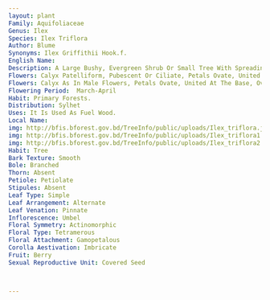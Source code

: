 ```yaml
---
layout: plant
Family: Aquifoliaceae
Genus: Ilex
Species: Ilex Triflora
Author: Blume
Synonyms: Ilex Griffithii Hook.f.
English Name: 
Description: A Large Bushy, Evergreen Shrub Or Small Tree With Spreading Branches, Branches Smooth, Pubescent Or Glabrescent, Bark Grey Or Dark Brown, Lenticellate. Leaves 3-9 Ã— 1.5-4.0 Cm, Alternate, Simple, Obovate Or Elliptic, Apex Acute Or Shortly Acuminate, Base Rounded Or Obtuse, Minutely Serrate, Subcoriaceous, Dark Green And Shining Above, Pale Beneath, Lateral Nerves 7-11 Pairs, Petiole 4 Mm Long, Grooved, Stipule 1 Mm Long, Persistent. Flowers 4-merous, Pale-white. Male Inflorescene 1-3 Flowered Fascicle, Peduncles 2 Mm Long, Pedicels Slender. Male 
Flowers: Calyx Patelliform, Pubescent Or Ciliate, Petals Ovate, United At The Base, Stamens Shorter Than The Petals, Inserted On The Corolla, Anthers Elliptic. Female Inflorescence Usually Solitary. Female 
Flowers: Calyx As In Male Flowers, Petals Ovate, United At The Base, Ovary Globose, Stigma Discoid, Sessile, Inconspicuously 4-lobed. Fruit A Drupe, Globose Or Ellipsoid, Black When Ripe. Pyrenes 4, Ovate-elliptic, Smooth, Striate.
Flowering Period:  March-April
Habit: Primary Forests.
Distribution: Sylhet
Uses: It Is Used As Fuel Wood.
Local Name: 
img: http://bfis.bforest.gov.bd/TreeInfo/public/uploads/Ilex_triflora.jpg
img: http://bfis.bforest.gov.bd/TreeInfo/public/uploads/Ilex_triflora1.jpg
img: http://bfis.bforest.gov.bd/TreeInfo/public/uploads/Ilex_triflora2.jpg
Habit: Tree
Bark Texture: Smooth
Bole: Branched
Thorn: Absent
Petiole: Petiolate
Stipules: Absent
Leaf Type: Simple
Leaf Arrangement: Alternate
Leaf Venation: Pinnate
Inflorescence: Umbel
Floral Symmetry: Actinomorphic
Floral Type: Tetramerous
Floral Attachment: Gamopetalous
Corolla Aestivation: Imbricate
Fruit: Berry
Sexual Reproductive Unit: Covered Seed



---
```


